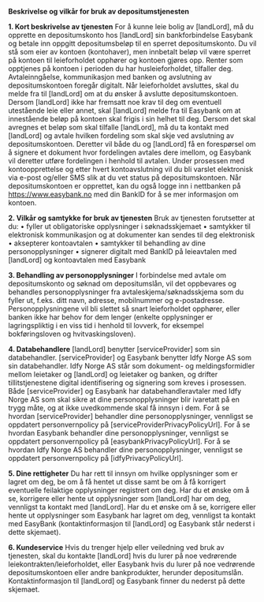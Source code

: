 **Beskrivelse og vilkår for bruk av depositumstjenesten**

**1.	Kort beskrivelse av tjenesten**
For å kunne leie bolig av [landLord], må du opprette en depositumskonto hos [landLord] sin bankforbindelse Easybank og betale inn oppgitt depositumsbeløp til en sperret depositumskonto. Du vil stå som eier av kontoen (kontohaver), men innbetalt beløp vil være sperret på kontoen til leieforholdet opphører og kontoen gjøres opp. Renter som opptjenes på kontoen i perioden du har husleieforholdet, tilfaller deg. Avtaleinngåelse, kommunikasjon med banken og avslutning av depositumskontoen foregår digitalt. Når leieforholdet avsluttes, skal du melde fra til [landLord] om at du ønsker å avslutte depositumskontoen. Dersom [landLord] ikke har fremsatt noe krav til deg om eventuell utestående leie eller annet, skal [landLord] melde fra til Easybank om at innestående beløp på kontoen skal frigis i sin helhet til deg. Dersom det skal avregnes et beløp som skal tilfalle [landLord], må du ta kontakt med [landLord] og avtale hvilken fordeling som skal skje ved avslutning av depositumskontoen. Deretter vil både du og [landLord] få en forespørsel om å signere et dokument hvor fordelingen avtales dere imellom, og Easybank vil deretter utføre fordelingen i henhold til avtalen. Under prosessen med kontoopprettelse og etter hvert kontoavslutning vil du bli varslet elektronisk via e-post og/eller SMS slik at du vet status på depositumskontoen. Når depositumskontoen er opprettet, kan du også logge inn i nettbanken på https://www.easybank.no med din BankID for å se mer informasjon om kontoen.

**2.	Vilkår og samtykke for bruk av tjenesten**
Bruk av tjenesten forutsetter at du: 
•	fyller ut obligatoriske opplysninger i søknadsskjemaet
•	samtykker til elektronisk kommunikasjon og at dokumenter kan sendes til deg elektronisk
•	aksepterer kontoavtalen
•	samtykker til behandling av dine personopplysninger
•	signerer digitalt med BankID på leieavtalen med [landLord] og kontoavtalen med Easybank

**3.	Behandling av personopplysninger**
I forbindelse med avtale om depositumskonto og søknad om depositumslån, vil det oppbevares og behandles personopplysninger fra avtaleskjema/søknadsskjema som du fyller ut, f.eks. ditt navn, adresse, mobilnummer og e-postadresse. Personopplysningene vil bli slettet så snart leieforholdet opphører, eller banken ikke har behov for dem lenger (enkelte opplysninger er lagringspliktig i en viss tid i henhold til lovverk, for eksempel bokføringsloven og hvitvaskingsloven). 

**4.	Databehandlere**
[landLord] benytter [serviceProvider] som sin databehandler. [serviceProvider] og Easybank benytter Idfy Norge AS som sin databehandler. Idfy Norge AS står som dokument- og meldingsformidler mellom leietaker og [landLord] og leietaker og banken, og drifter tillitstjenestene digital identifisering og signering som kreves i prosessen. Både [serviceProvider] og Easybank har databehandleravtaler med Idfy Norge AS som skal sikre at dine personopplysninger blir ivaretatt på en trygg måte, og at ikke uvedkommende skal få innsyn i dem. For å se hvordan [serviceProvider] behandler dine personopplysninger, vennligst se oppdatert personvernpolicy på [serviceProviderPrivacyPolicyUrl]. For å se hvordan Easybank behandler dine personopplysninger, vennligst se oppdatert personvernpolicy på [easybankPrivacyPolicyUrl]. For å se hvordan Idfy Norge AS behandler dine personopplysninger, vennligst se oppdatert personvernpolicy på [idfyPrivacyPolicyUrl]. 


**5.	Dine rettigheter**
Du har rett til innsyn om hvilke opplysninger som er lagret om deg, be om å få hentet ut disse samt be om å få korrigert eventuelle feilaktige opplysninger registrert om deg. Har du et ønske om å se, korrigere eller hente ut opplysninger som [landLord] har om deg, vennligst ta kontakt med [landLord]. Har du et ønske om å se, korrigere eller hente ut opplysninger som Easybank har lagret om deg, vennligst ta kontakt med EasyBank (kontaktinformasjon til [landLord] og Easybank står nederst i dette skjemaet).

**6.	Kundeservice**
Hvis du trenger hjelp eller veiledning ved bruk av tjenesten, skal du kontakte [landLord] hvis du lurer på noe vedrørende leiekontrakten/leieforholdet, eller Easybank hvis du lurer på noe vedrørende depositumskontoen eller andre bankprodukter, herunder depositumslån. Kontaktinformasjon til [landLord] og Easybank finner du nederst på dette skjemaet.
